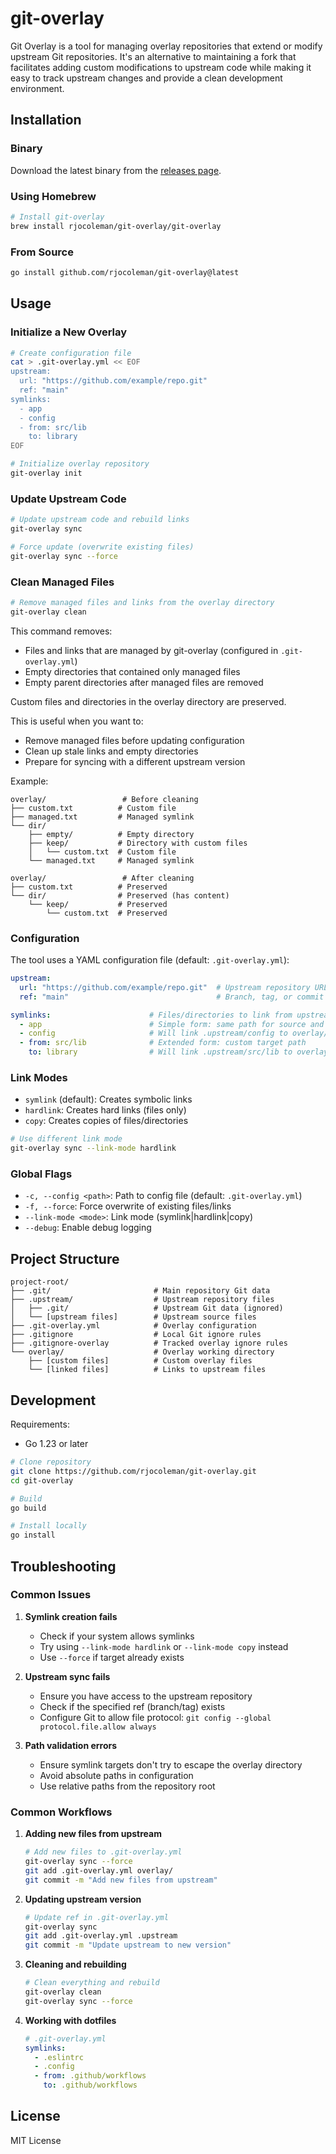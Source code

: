 # git-overlay

Git Overlay is a tool for managing overlay repositories that extend or modify upstream Git repositories. It's an alternative to maintaining a fork that facilitates adding custom modifications to upstream code while making it easy to track upstream changes and provide a clean development environment.

## Installation

### Binary

Download the latest binary from the [releases page](https://github.com/rjocoleman/git-overlay/releases).

### Using Homebrew

```bash
# Install git-overlay
brew install rjocoleman/git-overlay/git-overlay
```

### From Source

```bash
go install github.com/rjocoleman/git-overlay@latest
```

## Usage

### Initialize a New Overlay

```bash
# Create configuration file
cat > .git-overlay.yml << EOF
upstream:
  url: "https://github.com/example/repo.git"
  ref: "main"
symlinks:
  - app
  - config
  - from: src/lib
    to: library
EOF

# Initialize overlay repository
git-overlay init
```

### Update Upstream Code

```bash
# Update upstream code and rebuild links
git-overlay sync

# Force update (overwrite existing files)
git-overlay sync --force
```

### Clean Managed Files

```bash
# Remove managed files and links from the overlay directory
git-overlay clean
```

This command removes:
- Files and links that are managed by git-overlay (configured in `.git-overlay.yml`)
- Empty directories that contained only managed files
- Empty parent directories after managed files are removed

Custom files and directories in the overlay directory are preserved.

This is useful when you want to:
- Remove managed files before updating configuration
- Clean up stale links and empty directories
- Prepare for syncing with a different upstream version

Example:
```
overlay/                 # Before cleaning
├── custom.txt          # Custom file
├── managed.txt         # Managed symlink
└── dir/
    ├── empty/          # Empty directory
    ├── keep/           # Directory with custom files
    │   └── custom.txt  # Custom file
    └── managed.txt     # Managed symlink

overlay/                 # After cleaning
├── custom.txt          # Preserved
└── dir/                # Preserved (has content)
    └── keep/           # Preserved
        └── custom.txt  # Preserved
```

### Configuration

The tool uses a YAML configuration file (default: `.git-overlay.yml`):

```yaml
upstream:
  url: "https://github.com/example/repo.git"  # Upstream repository URL
  ref: "main"                                 # Branch, tag, or commit to track

symlinks:                      # Files/directories to link from upstream
  - app                        # Simple form: same path for source and target
  - config                     # Will link .upstream/config to overlay/config
  - from: src/lib              # Extended form: custom target path
    to: library                # Will link .upstream/src/lib to overlay/library
```

### Link Modes

- `symlink` (default): Creates symbolic links
- `hardlink`: Creates hard links (files only)
- `copy`: Creates copies of files/directories

```bash
# Use different link mode
git-overlay sync --link-mode hardlink
```

### Global Flags

- `-c, --config <path>`: Path to config file (default: `.git-overlay.yml`)
- `-f, --force`: Force overwrite of existing files/links
- `--link-mode <mode>`: Link mode (symlink|hardlink|copy)
- `--debug`: Enable debug logging

## Project Structure

```
project-root/
├── .git/                       # Main repository Git data
├── .upstream/                  # Upstream repository files
│   ├── .git/                   # Upstream Git data (ignored)
│   └── [upstream files]        # Upstream source files
├── .git-overlay.yml            # Overlay configuration
├── .gitignore                  # Local Git ignore rules
├── .gitignore-overlay          # Tracked overlay ignore rules
└── overlay/                    # Overlay working directory
    ├── [custom files]          # Custom overlay files
    └── [linked files]          # Links to upstream files
```

## Development

Requirements:
- Go 1.23 or later

```bash
# Clone repository
git clone https://github.com/rjocoleman/git-overlay.git
cd git-overlay

# Build
go build

# Install locally
go install
```

## Troubleshooting

### Common Issues

1. **Symlink creation fails**
   - Check if your system allows symlinks
   - Try using `--link-mode hardlink` or `--link-mode copy` instead
   - Use `--force` if target already exists

2. **Upstream sync fails**
   - Ensure you have access to the upstream repository
   - Check if the specified ref (branch/tag) exists
   - Configure Git to allow file protocol: `git config --global protocol.file.allow always`

3. **Path validation errors**
   - Ensure symlink targets don't try to escape the overlay directory
   - Avoid absolute paths in configuration
   - Use relative paths from the repository root

### Common Workflows

1. **Adding new files from upstream**
   ```bash
   # Add new files to .git-overlay.yml
   git-overlay sync --force
   git add .git-overlay.yml overlay/
   git commit -m "Add new files from upstream"
   ```

2. **Updating upstream version**
   ```bash
   # Update ref in .git-overlay.yml
   git-overlay sync
   git add .git-overlay.yml .upstream
   git commit -m "Update upstream to new version"
   ```

3. **Cleaning and rebuilding**
   ```bash
   # Clean everything and rebuild
   git-overlay clean
   git-overlay sync --force
   ```

4. **Working with dotfiles**
   ```yaml
   # .git-overlay.yml
   symlinks:
     - .eslintrc
     - .config
     - from: .github/workflows
       to: .github/workflows
   ```

## License

MIT License
